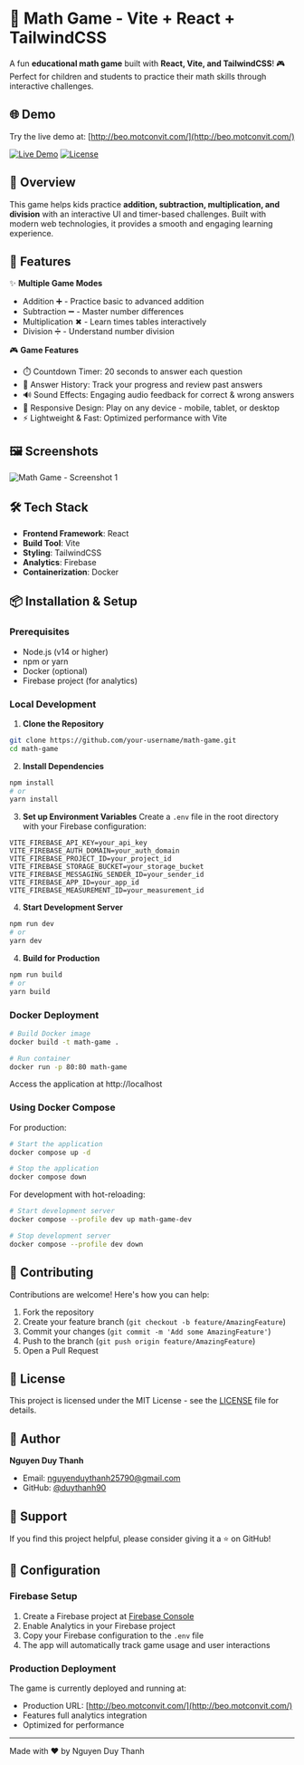 # 🧮 Math Game - Vite + React + TailwindCSS

A fun **educational math game** built with **React, Vite, and TailwindCSS**! 🎮  
Perfect for children and students to practice their math skills through interactive challenges.

## 🌐 Demo

Try the live demo at: [http://beo.motconvit.com/](http://beo.motconvit.com/)

[![Live Demo](https://img.shields.io/badge/Live%20Demo-Visit%20Site-blue)](https://beo.motconvit.com/)
[![License](https://img.shields.io/badge/license-MIT-green)](LICENSE)

## 🎯 Overview

This game helps kids practice **addition, subtraction, multiplication, and division** with an interactive UI and timer-based challenges. Built with modern web technologies, it provides a smooth and engaging learning experience.

## 🚀 Features

✨ **Multiple Game Modes**
- Addition ➕ - Practice basic to advanced addition
- Subtraction ➖ - Master number differences
- Multiplication ✖ - Learn times tables interactively
- Division ➗ - Understand number division

🎮 **Game Features**
- ⏱️ Countdown Timer: 20 seconds to answer each question
- 📝 Answer History: Track your progress and review past answers
- 🔊 Sound Effects: Engaging audio feedback for correct & wrong answers
- 📱 Responsive Design: Play on any device - mobile, tablet, or desktop
- ⚡ Lightweight & Fast: Optimized performance with Vite

## 🖼️ Screenshots

![Math Game - Screenshot 1](https://github.com/duythanh90/math-genius/blob/main/demo.png?raw=true)

## 🛠️ Tech Stack

- **Frontend Framework**: React
- **Build Tool**: Vite
- **Styling**: TailwindCSS
- **Analytics**: Firebase
- **Containerization**: Docker

## 📦 Installation & Setup

### Prerequisites
- Node.js (v14 or higher)
- npm or yarn
- Docker (optional)
- Firebase project (for analytics)

### Local Development

1. **Clone the Repository**
```bash
git clone https://github.com/your-username/math-game.git
cd math-game
```

2. **Install Dependencies**
```bash
npm install
# or
yarn install
```

3. **Set up Environment Variables**
Create a `.env` file in the root directory with your Firebase configuration:
```env
VITE_FIREBASE_API_KEY=your_api_key
VITE_FIREBASE_AUTH_DOMAIN=your_auth_domain
VITE_FIREBASE_PROJECT_ID=your_project_id
VITE_FIREBASE_STORAGE_BUCKET=your_storage_bucket
VITE_FIREBASE_MESSAGING_SENDER_ID=your_sender_id
VITE_FIREBASE_APP_ID=your_app_id
VITE_FIREBASE_MEASUREMENT_ID=your_measurement_id
```

4. **Start Development Server**
```bash
npm run dev
# or
yarn dev
```

4. **Build for Production**
```bash
npm run build
# or
yarn build
```

### Docker Deployment

```bash
# Build Docker image
docker build -t math-game .

# Run container
docker run -p 80:80 math-game
```

Access the application at http://localhost

### Using Docker Compose

For production:
```bash
# Start the application
docker compose up -d

# Stop the application
docker compose down
```

For development with hot-reloading:
```bash
# Start development server
docker compose --profile dev up math-game-dev

# Stop development server
docker compose --profile dev down
```

## 🤝 Contributing

Contributions are welcome! Here's how you can help:

1. Fork the repository
2. Create your feature branch (`git checkout -b feature/AmazingFeature`)
3. Commit your changes (`git commit -m 'Add some AmazingFeature'`)
4. Push to the branch (`git push origin feature/AmazingFeature`)
5. Open a Pull Request

## 📝 License

This project is licensed under the MIT License - see the [LICENSE](LICENSE) file for details.

## 👤 Author

**Nguyen Duy Thanh**
- Email: nguyenduythanh25790@gmail.com
- GitHub: [@duythanh90](https://github.com/duythanh90)

## 🌟 Support

If you find this project helpful, please consider giving it a ⭐️ on GitHub!

## 🔧 Configuration

### Firebase Setup
1. Create a Firebase project at [Firebase Console](https://console.firebase.google.com)
2. Enable Analytics in your Firebase project
3. Copy your Firebase configuration to the `.env` file
4. The app will automatically track game usage and user interactions

### Production Deployment
The game is currently deployed and running at:
- Production URL: [http://beo.motconvit.com/](http://beo.motconvit.com/)
- Features full analytics integration
- Optimized for performance

---

Made with ❤️ by Nguyen Duy Thanh

